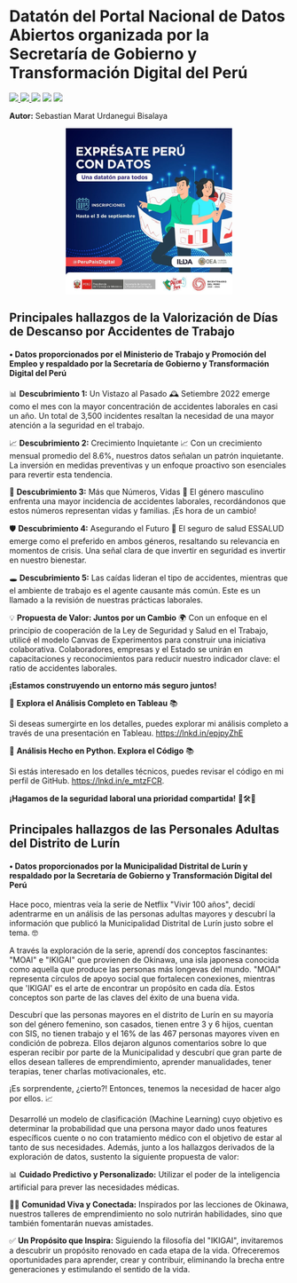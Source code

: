 # **Datatón del Portal Nacional de Datos Abiertos organizada por la Secretaría de Gobierno y Transformación Digital del Perú**

<div>
    <a href="https://www.linkedin.com/in/sebastianurdaneguibisalaya/">
        <img src="https://img.shields.io/badge/linkedin-%230077B5.svg?style=for-the-badge&logo=linkedin&logoColor=white">
    </a>
    <a href="https://medium.com/@sebasurdanegui">
        <img src="https://img.shields.io/badge/Medium-12100E?style=for-the-badge&logo=medium&logoColor=white">
    </a>
    <img src="https://img.shields.io/badge/Python-14354C?style=for-the-badge&logo=python&logoColor=white">
    <img src="https://img.shields.io/badge/jupyter-%23000000.svg?style=for-the-badge&logo=jupyter&logoColor=white">
    <img src="https://img.shields.io/badge/Visual%20Studio%20Code-0078d7.svg?style=for-the-badge&logo=visual-studio-code&logoColor=white">
<div>

**Autor:** Sebastian Marat Urdanegui Bisalaya

<div style="display:flex; justify-content:center">
    <img style="width:300px; height:300px" src="./utils/img/ImgDatathon.jpg">
</div>

## Principales hallazgos de la Valorización de Días de Descanso por Accidentes de Trabajo
#### • Datos proporcionados por el Ministerio de Trabajo y Promoción del Empleo y respaldado por la Secretaría de Gobierno y Transformación Digital del Perú

📊 **Descubrimiento 1:** Un Vistazo al Pasado 🕰️
Setiembre 2022 emerge como el mes con la mayor concentración de accidentes laborales en casi un año. Un total de 3,500 incidentes resaltan la necesidad de una mayor atención a la seguridad en el trabajo.

📈 **Descubrimiento 2:** Crecimiento Inquietante 📈
Con un crecimiento mensual promedio del 8.6%, nuestros datos señalan un patrón inquietante. La inversión en medidas preventivas y un enfoque proactivo son esenciales para revertir esta tendencia.

🚻 **Descubrimiento 3:** Más que Números, Vidas 💪
El género masculino enfrenta una mayor incidencia de accidentes laborales, recordándonos que estos números representan vidas y familias. ¡Es hora de un cambio!

🛡️ **Descubrimiento 4:** Asegurando el Futuro 🏥
El seguro de salud ESSALUD emerge como el preferido en ambos géneros, resaltando su relevancia en momentos de crisis. Una señal clara de que invertir en seguridad es invertir en nuestro bienestar.

🕳️ **Descubrimiento 5:**
Las caídas lideran el tipo de accidentes, mientras que el ambiente de trabajo es el agente causante más común. Este es un llamado a la revisión de nuestras prácticas laborales.

💡 **Propuesta de Valor: Juntos por un Cambio** 🌍
Con un enfoque en el principio de cooperación de la Ley de Seguridad y Salud en el Trabajo, utilicé el modelo Canvas de Experimentos para construir una iniciativa colaborativa. Colaboradores, empresas y el Estado se unirán en capacitaciones y reconocimientos para reducir nuestro indicador clave: el ratio de accidentes laborales.

**¡Estamos construyendo un entorno más seguro juntos!**

🔗 **Explora el Análisis Completo en Tableau** 📚

Si deseas sumergirte en los detalles, puedes explorar mi análisis completo a través de una presentación en Tableau. https://lnkd.in/epjpyZhE

🐍 **Análisis Hecho en Python. Explora el Código** 📚

Si estás interesado en los detalles técnicos, puedes revisar el código en mi perfil de GitHub.
https://lnkd.in/e_mtzFCR.

**¡Hagamos de la seguridad laboral una prioridad compartida!** 💬🛠️🤝

## Principales hallazgos de las Personales Adultas del Distrito de Lurín
#### • Datos proporcionados por la Municipalidad Distrital de Lurín y respaldado por la Secretaría de Gobierno y Transformación Digital del Perú

Hace poco, mientras veía la serie de Netflix "Vivir 100 años", decidí adentrarme en un análisis de las personas adultas mayores y descubrí la información que publicó la Municipalidad Distrital de Lurín justo sobre el tema. 🤓

A través la exploración de la serie, aprendí dos conceptos fascinantes: "MOAI" e "IKIGAI" que provienen de Okinawa, una isla japonesa conocida como aquella que produce las personas más longevas del mundo. "MOAI" representa círculos de apoyo social que fortalecen conexiones, mientras que 'IKIGAI' es el arte de encontrar un propósito en cada día. Estos conceptos son parte de las claves del éxito de una buena vida.

Descubrí que las personas mayores en el distrito de Lurín en su mayoría son del género femenino, son casados, tienen entre 3 y 6 hijos, cuentan con SIS, no tienen trabajo y el 16% de las 467 personas mayores viven en condición de pobreza. Ellos dejaron algunos comentarios sobre lo que esperan recibir por parte de la Municipalidad y descubrí que gran parte de ellos desean talleres de emprendimiento, aprender manualidades, tener terapias, tener charlas motivacionales, etc.

¡Es sorprendente, ¿cierto?!
Entonces, tenemos la necesidad de hacer algo por ellos. 📈

Desarrollé un modelo de clasificación (Machine Learning) cuyo objetivo es determinar la probabilidad que una persona mayor dado unos features específicos cuente o no con tratamiento médico con el objetivo de estar al tanto de sus necesidades. Además, junto a los hallazgos derivados de la exploración de datos, sustento la siguiente propuesta de valor:

📊 **Cuidado Predictivo y Personalizado:** Utilizar el poder de la inteligencia artificial para prever las necesidades médicas.

🫶🏻 **Comunidad Viva y Conectada:** Inspirados por las lecciones de Okinawa, nuestros talleres de emprendimiento no solo nutrirán habilidades, sino que también fomentarán nuevas amistades.

✅ **Un Propósito que Inspira:** Siguiendo la filosofía del "IKIGAI", invitaremos a descubrir un propósito renovado en cada etapa de la vida. Ofreceremos oportunidades para aprender, crear y contribuir, eliminando la brecha entre generaciones y estimulando el sentido de la vida.